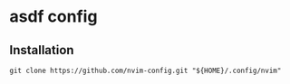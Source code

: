 # asdf config

## Installation

```shell
git clone https://github.com/nvim-config.git "${HOME}/.config/nvim"
```

